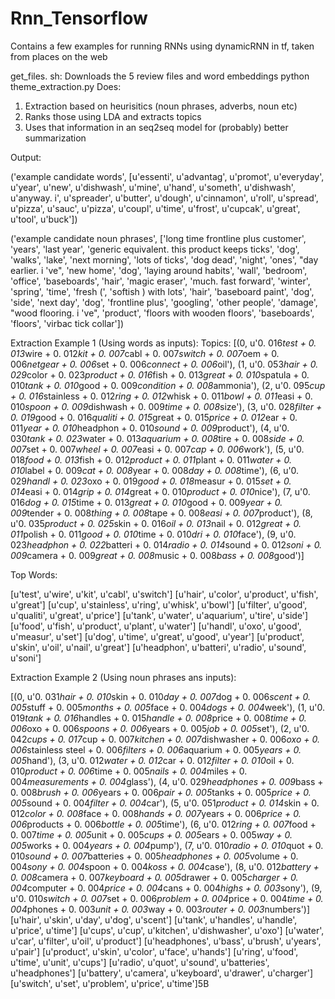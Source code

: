 # Rnn_Tensorflow
Contains a few examples for running RNNs using dynamicRNN in tf, taken from places on the web

get_files. sh: Downloads the 5 review files and word embeddings
python theme_extraction.py
Does:
1) Extraction based on heurisitics (noun phrases, adverbs, noun etc)
2) Ranks those using LDA and extracts topics
3) Uses that information in an seq2seq model for (probably) better summarization


Output:

('example candidate words', [u'essenti', u'advantag', u'promot', u'everyday', u'year', u'new', u'dishwash', u'mine', u'hand', u'someth', u'dishwash', u'anyway. i', u'spreader', u'butter', u'dough', u'cinnamon', u'roll', u'spread', u'pizza', u'sauc', u'pizza', u'coupl', u'time', u'frost', u'cupcak', u'great', u'tool', u'buck'])


('example candidate noun phrases', ['long time frontline plus customer', 'years', 'last year', 'generic equivalent. this product keeps ticks', 'dog', 'walks', 'lake', 'next morning', 'lots of ticks', 'dog dead', 'night', 'ones', "day earlier. i 've", 'new home', 'dog', 'laying around habits', 'wall', 'bedroom', 'office', 'baseboards', 'hair', 'magic eraser', 'much. fast forward', 'winter', 'spring', 'time', 'fresh (', 'softish ) with lots', 'hair', 'baseboard paint', 'dog', 'side', 'next day', 'dog', 'frontline plus', 'googling', 'other people', 'damage', "wood flooring. i 've", 'product', 'floors with wooden floors', 'baseboards', 'floors', 'virbac tick collar'])



Extraction Example 1 (Using words as inputs):
Topics:
[(0, u'0. 016*test + 0. 013*wire + 0. 012*kit + 0. 007*cabl + 0. 007*switch + 0. 007*oem + 0. 006*netgear + 0. 006*set + 0. 006*connect + 0. 006*oil'), (1, u'0. 053*hair + 0. 029*color + 0. 023*product + 0. 016*fish + 0. 013*great + 0. 010*spatula + 0. 010*tank + 0. 010*good + 0. 009*condition + 0. 008*ammonia'), (2, u'0. 095*cup + 0. 016*stainless + 0. 012*ring + 0. 012*whisk + 0. 011*bowl + 0. 011*easi + 0. 010*spoon + 0. 009*dishwash + 0. 009*time + 0. 008*size'), (3, u'0. 028*filter + 0. 019*good + 0. 016*qualiti + 0. 015*great + 0. 015*price + 0. 012*ear + 0. 011*year + 0. 010*headphon + 0. 010*sound + 0. 009*product'), (4, u'0. 030*tank + 0. 023*water + 0. 013*aquarium + 0. 008*tire + 0. 008*side + 0. 007*set + 0. 007*wheel + 0. 007*easi + 0. 007*cap + 0. 006*work'), (5, u'0. 018*food + 0. 013*fish + 0. 012*product + 0. 011*plant + 0. 011*water + 0. 010*label + 0. 009*cat + 0. 008*year + 0. 008*day + 0. 008*time'), (6, u'0. 029*handl + 0. 023*oxo + 0. 019*good + 0. 018*measur + 0. 015*set + 0. 014*easi + 0. 014*grip + 0. 014*great + 0. 010*product + 0. 010*nice'), (7, u'0. 016*dog + 0. 015*time + 0. 013*great + 0. 010*good + 0. 009*year + 0. 009*tender + 0. 008*thing + 0. 008*tape + 0. 008*easi + 0. 007*product'), (8, u'0. 035*product + 0. 025*skin + 0. 016*oil + 0. 013*nail + 0. 012*great + 0. 011*polish + 0. 011*good + 0. 010*time + 0. 010*dri + 0. 010*face'), (9, u'0. 023*headphon + 0. 022*batteri + 0. 014*radio + 0. 014*sound + 0. 012*soni + 0. 009*camera + 0. 009*great + 0. 008*music + 0. 008*bass + 0. 008*good')]

Top Words:

[u'test', u'wire', u'kit', u'cabl', u'switch']
[u'hair', u'color', u'product', u'fish', u'great']
[u'cup', u'stainless', u'ring', u'whisk', u'bowl']
[u'filter', u'good', u'qualiti', u'great', u'price']
[u'tank', u'water', u'aquarium', u'tire', u'side']
[u'food', u'fish', u'product', u'plant', u'water']
[u'handl', u'oxo', u'good', u'measur', u'set']
[u'dog', u'time', u'great', u'good', u'year']
[u'product', u'skin', u'oil', u'nail', u'great']
[u'headphon', u'batteri', u'radio', u'sound', u'soni']

Extraction Example 2 (Using noun phrases ans inputs): 

[(0, u'0. 031*hair + 0. 010*skin + 0. 010*day + 0. 007*dog + 0. 006*scent + 0. 005*stuff + 0. 005*months + 0. 005*face + 0. 004*dogs + 0. 004*week'), (1, u'0. 019*tank + 0. 016*handles + 0. 015*handle + 0. 008*price + 0. 008*time + 0. 006*oxo + 0. 006*spoons + 0. 006*years + 0. 005*job + 0. 005*set'), (2, u'0. 042*cups + 0. 017*cup + 0. 007*kitchen + 0. 007*dishwasher + 0. 006*oxo + 0. 006*stainless steel + 0. 006*filters + 0. 006*aquarium + 0. 005*years + 0. 005*hand'), (3, u'0. 012*water + 0. 012*car + 0. 012*filter + 0. 010*oil + 0. 010*product + 0. 006*time + 0. 005*nails + 0. 004*miles + 0. 004*measurements + 0. 004*glass'), (4, u'0. 029*headphones + 0. 009*bass + 0. 008*brush + 0. 006*years + 0. 006*pair + 0. 005*tanks + 0. 005*price + 0. 005*sound + 0. 004*filter + 0. 004*car'), (5, u'0. 051*product + 0. 014*skin + 0. 012*color + 0. 008*face + 0. 008*hands + 0. 007*years + 0. 006*price + 0. 006*products + 0. 006*bottle + 0. 005*time'), (6, u'0. 012*ring + 0. 007*food + 0. 007*time + 0. 005*unit + 0. 005*cups + 0. 005*ears + 0. 005*way + 0. 005*works + 0. 004*years + 0. 004*pump'), (7, u'0. 010*radio + 0. 010*quot + 0. 010*sound + 0. 007*batteries + 0. 005*headphones + 0. 005*volume + 0. 004*sony + 0. 004*spoon + 0. 004*koss + 0. 004*case'), (8, u'0. 012*battery + 0. 008*camera + 0. 007*keyboard + 0. 005*drawer + 0. 005*charger + 0. 004*computer + 0. 004*price + 0. 004*cans + 0. 004*highs + 0. 003*sony'), (9, u'0. 010*switch + 0. 007*set + 0. 006*problem + 0. 004*price + 0. 004*time + 0. 004*phones + 0. 003*unit + 0. 003*way + 0. 003*router + 0. 003*numbers')]
[u'hair', u'skin', u'day', u'dog', u'scent']
[u'tank', u'handles', u'handle', u'price', u'time']
[u'cups', u'cup', u'kitchen', u'dishwasher', u'oxo']
[u'water', u'car', u'filter', u'oil', u'product']
[u'headphones', u'bass', u'brush', u'years', u'pair']
[u'product', u'skin', u'color', u'face', u'hands']
[u'ring', u'food', u'time', u'unit', u'cups']
[u'radio', u'quot', u'sound', u'batteries', u'headphones']
[u'battery', u'camera', u'keyboard', u'drawer', u'charger']
[u'switch', u'set', u'problem', u'price', u'time']5B

# 
